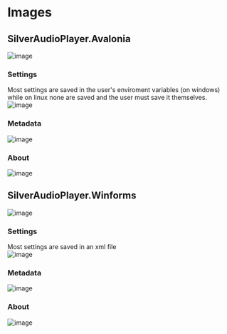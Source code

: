 # Images
## SilverAudioPlayer.Avalonia  
![image](https://user-images.githubusercontent.com/46320280/189100812-4a1a86e2-7efe-422f-9674-f3926300cb9b.png)
### Settings  
Most settings are saved in the user's enviroment variables (on windows) while on linux none are saved and the user must save it themselves.   
![image](https://user-images.githubusercontent.com/46320280/189104057-287c8033-768a-48e1-bb67-7bc333c73b44.png)
### Metadata  
![image](https://user-images.githubusercontent.com/46320280/189103991-614f4b75-36c1-4df2-a1f4-e20ec9d9dce8.png)
### About  
![image](https://user-images.githubusercontent.com/46320280/189104317-d6563926-8fa5-432b-a891-8f94e26edbb8.png)
## SilverAudioPlayer.Winforms  
![image](https://user-images.githubusercontent.com/46320280/189101415-62d44e32-6f51-4ac3-98d7-1a90966aae75.png)
### Settings  
Most settings are saved in an xml file  
![image](https://user-images.githubusercontent.com/46320280/189101685-a2bb6afb-6f8a-48fd-88de-d1de7d105ea3.png)
### Metadata  
![image](https://user-images.githubusercontent.com/46320280/189102217-a662d35c-eb84-4141-9a6d-d5b40bcd3dff.png)

### About
![image](https://user-images.githubusercontent.com/46320280/189101528-de1839ef-4767-4b89-9729-3531d4fa5a7e.png)

